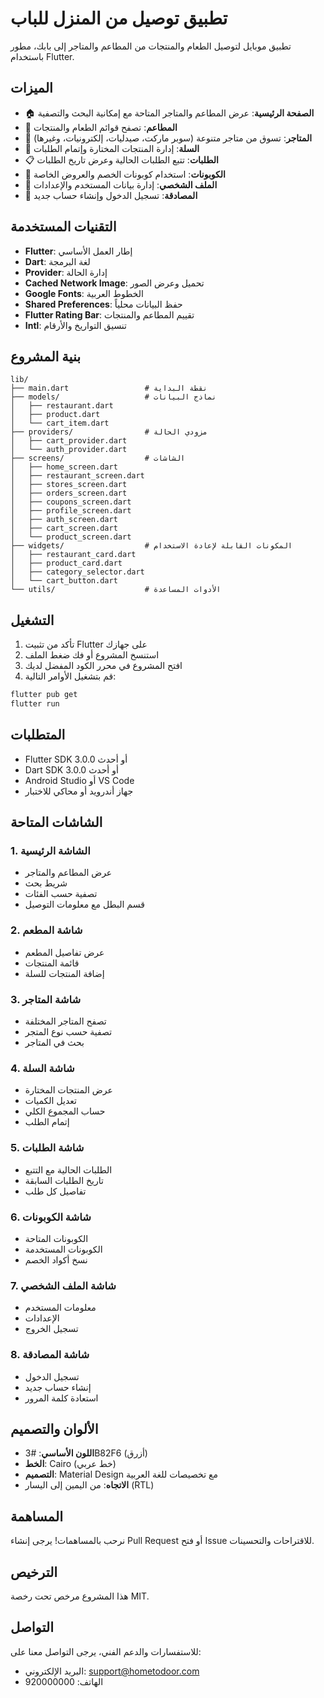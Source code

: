 # تطبيق توصيل من المنزل للباب

تطبيق موبايل لتوصيل الطعام والمنتجات من المطاعم والمتاجر إلى بابك، مطور باستخدام Flutter.

## الميزات

- 🏠 **الصفحة الرئيسية**: عرض المطاعم والمتاجر المتاحة مع إمكانية البحث والتصفية
- 🍕 **المطاعم**: تصفح قوائم الطعام والمنتجات
- 🏪 **المتاجر**: تسوق من متاجر متنوعة (سوبر ماركت، صيدليات، إلكترونيات، وغيرها)
- 🛒 **السلة**: إدارة المنتجات المختارة وإتمام الطلبات
- 📋 **الطلبات**: تتبع الطلبات الحالية وعرض تاريخ الطلبات
- 🎫 **الكوبونات**: استخدام كوبونات الخصم والعروض الخاصة
- 👤 **الملف الشخصي**: إدارة بيانات المستخدم والإعدادات
- 🔐 **المصادقة**: تسجيل الدخول وإنشاء حساب جديد

## التقنيات المستخدمة

- **Flutter**: إطار العمل الأساسي
- **Dart**: لغة البرمجة
- **Provider**: إدارة الحالة
- **Cached Network Image**: تحميل وعرض الصور
- **Google Fonts**: الخطوط العربية
- **Shared Preferences**: حفظ البيانات محلياً
- **Flutter Rating Bar**: تقييم المطاعم والمنتجات
- **Intl**: تنسيق التواريخ والأرقام

## بنية المشروع

```
lib/
├── main.dart                 # نقطة البداية
├── models/                   # نماذج البيانات
│   ├── restaurant.dart
│   ├── product.dart
│   └── cart_item.dart
├── providers/                # مزودي الحالة
│   ├── cart_provider.dart
│   └── auth_provider.dart
├── screens/                  # الشاشات
│   ├── home_screen.dart
│   ├── restaurant_screen.dart
│   ├── stores_screen.dart
│   ├── orders_screen.dart
│   ├── coupons_screen.dart
│   ├── profile_screen.dart
│   ├── auth_screen.dart
│   ├── cart_screen.dart
│   └── product_screen.dart
├── widgets/                  # المكونات القابلة لإعادة الاستخدام
│   ├── restaurant_card.dart
│   ├── product_card.dart
│   ├── category_selector.dart
│   └── cart_button.dart
└── utils/                    # الأدوات المساعدة
```

## التشغيل

1. تأكد من تثبيت Flutter على جهازك
2. استنسخ المشروع أو فك ضغط الملف
3. افتح المشروع في محرر الكود المفضل لديك
4. قم بتشغيل الأوامر التالية:

```bash
flutter pub get
flutter run
```

## المتطلبات

- Flutter SDK 3.0.0 أو أحدث
- Dart SDK 3.0.0 أو أحدث
- Android Studio أو VS Code
- جهاز أندرويد أو محاكي للاختبار

## الشاشات المتاحة

### 1. الشاشة الرئيسية
- عرض المطاعم والمتاجر
- شريط بحث
- تصفية حسب الفئات
- قسم البطل مع معلومات التوصيل

### 2. شاشة المطعم
- عرض تفاصيل المطعم
- قائمة المنتجات
- إضافة المنتجات للسلة

### 3. شاشة المتاجر
- تصفح المتاجر المختلفة
- تصفية حسب نوع المتجر
- بحث في المتاجر

### 4. شاشة السلة
- عرض المنتجات المختارة
- تعديل الكميات
- حساب المجموع الكلي
- إتمام الطلب

### 5. شاشة الطلبات
- الطلبات الحالية مع التتبع
- تاريخ الطلبات السابقة
- تفاصيل كل طلب

### 6. شاشة الكوبونات
- الكوبونات المتاحة
- الكوبونات المستخدمة
- نسخ أكواد الخصم

### 7. شاشة الملف الشخصي
- معلومات المستخدم
- الإعدادات
- تسجيل الخروج

### 8. شاشة المصادقة
- تسجيل الدخول
- إنشاء حساب جديد
- استعادة كلمة المرور

## الألوان والتصميم

- **اللون الأساسي**: #3B82F6 (أزرق)
- **الخط**: Cairo (خط عربي)
- **التصميم**: Material Design مع تخصيصات للغة العربية
- **الاتجاه**: من اليمين إلى اليسار (RTL)

## المساهمة

نرحب بالمساهمات! يرجى إنشاء Pull Request أو فتح Issue للاقتراحات والتحسينات.

## الترخيص

هذا المشروع مرخص تحت رخصة MIT.

## التواصل

للاستفسارات والدعم الفني، يرجى التواصل معنا على:
- البريد الإلكتروني: support@hometodoor.com
- الهاتف: 920000000


